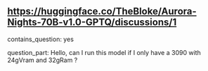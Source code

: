 ## https://huggingface.co/TheBloke/Aurora-Nights-70B-v1.0-GPTQ/discussions/1

contains_question: yes

question_part: Hello, can I run this model if I only have a 3090 with 24gVram  and 32gRam ?